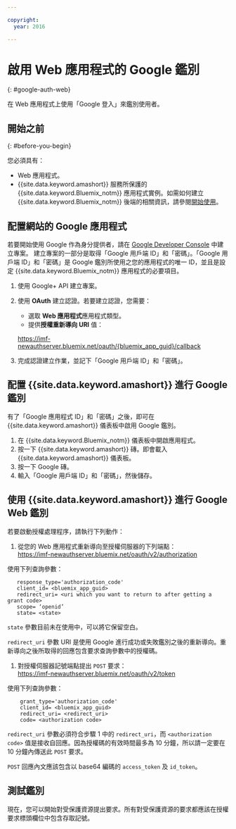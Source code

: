 ```yaml
---

copyright:
  year: 2016

---
```


# 啟用 Web 應用程式的 Google 鑑別
{: #google-auth-web}

在 Web 應用程式上使用「Google 登入」來鑑別使用者。


## 開始之前
{: #before-you-begin}

您必須具有：
* Web 應用程式。
* {{site.data.keyword.amashort}} 服務所保護的 {{site.data.keyword.Bluemix_notm}} 應用程式實例。如需如何建立 {{site.data.keyword.Bluemix_notm}} 後端的相關資訊，請參閱[開始使用](index.html)。

## 配置網站的 Google 應用程式
若要開始使用 Google 作為身分提供者，請在 [Google Developer Console](https://console.developers.google.com) 中建立專案。
建立專案的一部分是取得「Google 用戶端 ID」和「密碼」。「Google 用戶端 ID」和「密碼」是 Google 鑑別所使用之您的應用程式的唯一 ID，並且是設定 {{site.data.keyword.Bluemix_notm}} 應用程式的必要項目。

1. 使用 Google+ API 建立專案。
1. 使用 **OAuth** 建立認證。若要建立認證，您需要：
    * 選取 **Web 應用程式**應用程式類型。
    * 提供**授權重新導向 URI** 值：

     https://imf-newauthserver.bluemix.net/oauth/{bluemix_app_guid}/callback
1. 完成認證建立作業，並記下「Google 用戶端 ID」和「密碼」。


## 配置 {{site.data.keyword.amashort}} 進行 Google 鑑別
有了「Google 應用程式 ID」和「密碼」之後，即可在 {{site.data.keyword.amashort}} 儀表板中啟用 Google 鑑別。

1. 在 {{site.data.keyword.Bluemix_notm}} 儀表板中開啟應用程式。
1. 按一下 {{site.data.keyword.amashort}} 磚。即會載入 {{site.data.keyword.amashort}} 儀表板。
1. 按一下 Google 磚。
1. 輸入「Google 用戶端 ID」和「密碼」，然後儲存。


## 使用 {{site.data.keyword.amashort}} 進行 Google Web 鑑別
若要啟動授權處理程序，請執行下列動作：

1. 從您的 Web 應用程式重新導向至授權伺服器的下列端點：  
  https://imf-newauthserver.bluemix.net/oauth/v2/authorization

  使用下列查詢參數：
```
   response_type='authorization_code'
   client_id= <bluemix_app_guid>
   redirect_uri= <uri which you want to return to after getting a grant code>
   scope= ‘openid’
   state= <state>
```

  `state` 參數目前未在使用中，可以將它保留空白。

  `redirect_uri` 參數 URI 是使用 Google 進行成功或失敗鑑別之後的重新導向。重新導向之後所取得的回應包含要求查詢參數中的授權碼。
1. 對授權伺服器記號端點提出 `POST` 要求：  
 https://imf-newauthserver.bluemix.net/oauth/v2/token

  使用下列查詢參數：

```
    grant_type='authorization_code'
    client_id= <bluemix_app_guid>
    redirect_uri= <redirect_uri>
    code= <authorization code>
```
  `redirect_uri` 參數必須符合步驟 1 中的 `redirect_uri`，而 `<authorization code>` 值是接收自回應。因為授權碼的有效時間最多為 10 分鐘，所以請一定要在 10 分鐘內傳送此 `POST` 要求。

  `POST` 回應內文應該包含以 base64 編碼的 `access_token` 及 `id_token`。

## 測試鑑別

現在，您可以開始對受保護資源提出要求。所有對受保護資源的要求都應該在授權要求標頭欄位中包含存取記號。


